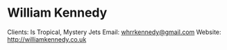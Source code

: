 # William Kennedy

Clients: Is Tropical, Mystery Jets
Email: whrrkennedy@gmail.com
Website: http://williamkennedy.co.uk